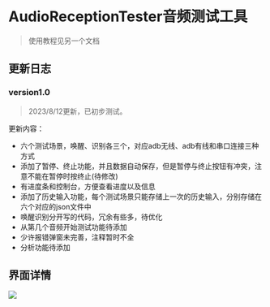 # AudioReceptionTester音频测试工具
> 使用教程见另一个文档
## 更新日志
### version1.0
> 2023/8/12更新，已初步测试。
 
更新内容：

- 六个测试场景，唤醒、识别各三个，对应adb无线、adb有线和串口连接三种方式
- 添加了暂停、终止功能，并且数据自动保存，但是暂停与终止按钮有冲突，注意不能在暂停时按终止(待修改)
- 有进度条和控制台，方便查看进度以及信息
- 添加了历史输入功能，每个测试场景只能存储上一次的历史输入，分别存储在六个对应的json文件中
- 唤醒识别分开写的代码，冗余有些多，待优化
- 从第几个音频开始测试功能待添加
- 少许报错弹窗未完善，注释暂时不全
- 分析功能待添加

## 界面详情
![](https://shenyunmomie.oss-cn-beijing.aliyuncs.com/imags/202308122343690.png)